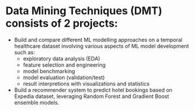# Data Mining Techniques (DMT) consists of 2 projects:
- Build and compare different ML modelling approaches on a temporal healthcare dataset involving various aspects of ML model development such as:
   - exploratory data analysis (EDA)
   - feature selection and engineering
   - model benchmarking
   - model evaluation (validation/test)
   - result interpretions with visualizations and statistics
- Build a recommender system to predict hotel bookings based on Expedia dataset, leveraging Random Forest and Gradient Boost ensemble models.

